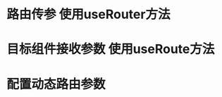 # 路由传参  使用useRouter方法
<!--
import { useRouter }  from 'vue-router' 
const router = useRouter()
 const navigate = () => {
    router.push({
    name:'mycart',  跳转组件名字
    params: { cartData:JSON.stringify(cartData.value) }  数据要转为JSON字符串
  })
} 
-->

# 目标组件接收参数 使用useRoute方法
<!-- import { useRoute } from 'vue-router'
const route= useRoute()
onMounted(()=>{
console.log(route.params.mycart);
}) -->

# 配置动态路由参数
<!-- 
{
 path:'/my/cart/:cartData',
 name:'mycart',
 component: ()=> import('@/views/cartPage/cartPage.vue'),
}
 -->